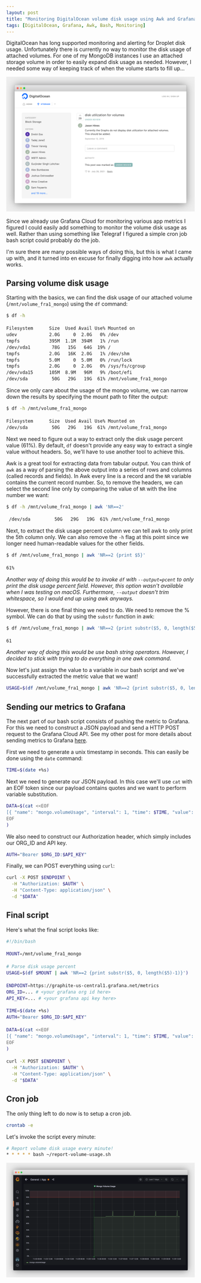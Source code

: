 ```yaml
---
layout: post
title: "Monitoring DigitalOcean volume disk usage using Awk and Grafana"
tags: [DigitalOcean, Grafana, Awk, Bash, Monitoring]
---
```


DigitalOcean has long supported monitoring and alerting for Droplet disk usage. Unfortunately there is currently no way to monitor the disk usage of attached volumes. For one of my MongoDB instances I use an attached storage volume in order to easily expand disk usage as needed. However, I needed some way of keeping track of when the volume starts to fill up...

![](/assets/img/grafana-bash/do-volume-monitoring.png)

Since we already use Grafana Cloud for monitoring various app metrics I figured I could easily add something to monitor the volume disk usage as well. Rather than using something like Telegraf I figured a simple cron job bash script could probably do the job.

I'm sure there are many possible ways of doing this, but this is what I came up with, and it turned into en excuse for finally digging into how `awk` actually works.

## Parsing volume disk usage

Starting with the basics, we can find the disk usage of our attached volume (`/mnt/volume_fra1_mongo`) using the `df` command:

```bash
$ df -h

Filesystem      Size  Used Avail Use% Mounted on
udev            2.0G     0  2.0G   0% /dev
tmpfs           395M  1.1M  394M   1% /run
/dev/vda1        78G   15G   64G  19% /
tmpfs           2.0G   16K  2.0G   1% /dev/shm
tmpfs           5.0M     0  5.0M   0% /run/lock
tmpfs           2.0G     0  2.0G   0% /sys/fs/cgroup
/dev/vda15      105M  8.9M   96M   9% /boot/efi
/dev/sda         50G   29G   19G  61% /mnt/volume_fra1_mongo
```

Since we only care about the usage of the mongo volume, we can narrow down the results by specifying the mount path to filter the output:

```bash
$ df -h /mnt/volume_fra1_mongo

Filesystem      Size  Used Avail Use% Mounted on
/dev/sda         50G   29G   19G  61% /mnt/volume_fra1_mongo
```

Next we need to figure out a way to extract only the disk usage percent value (61%). By default, `df` doesn't provide any easy way to extract a single value without headers. So, we'll have to use another tool to achieve this.

Awk is a great tool for extracting data from tabular output. You can think of `awk` as a way of parsing the above output into a series of rows and columns (called records and fields). In Awk every line is a record and the `NR` variable contains the current record number. So, to remove the headers, we can select the second line only by comparing the value of `NR` with the line number we want:

```bash
$ df -h /mnt/volume_fra1_mongo | awk 'NR==2'

 /dev/sda         50G   29G   19G  61% /mnt/volume_fra1_mongo
```

Next, to extract the disk usage percent column we can tell awk to only print the 5th column only. We can also remove the `-h` flag at this point since we longer need human-readable values for the other fields.

```bash
$ df /mnt/volume_fra1_mongo | awk 'NR==2 {print $5}'

61%
```

*Another way of doing this would be to invoke `df` with `--output=pcent` to only print the disk usage percent field. However, this option wasn't available when I was testing on macOS. Furthermore, `--output` doesn't trim whitespace, so I would end up using awk anyways.*

However, there is one final thing we need to do. We need to remove the % symbol. We can do that by using the `substr` function in awk:

```bash
$ df /mnt/volume_fra1_mongo | awk 'NR==2 {print substr($5, 0, length($5)-1)}'

61
```

*Another way of doing this would be use bash string operators. However, I decided to stick with trying to do everything in one awk command*.

Now let's just assign the value to a variable in our bash script and we've successfully extracted the metric value that we want!

```bash
USAGE=$(df /mnt/volume_fra1_mongo | awk 'NR==2 {print substr($5, 0, length($5)-1)}')
```

## Sending our metrics to Grafana

The next part of our bash script consists of pushing the metric to Grafana. For this we need to construct a JSON payload and send a HTTP POST request to the Grafana Cloud API. See my other post for more details about sending metrics to Grafana [here](https://pqvst.com/2021/06/22/hosted-monitoring-evaluating-influx-and-grafana/#pushing-data-to-grafana).

First we need to generate a unix timestamp in seconds. This can easily be done using the `date` command:

```bash
TIME=$(date +%s)
```

Next we need to generate our JSON payload. In this case we'll use `cat` with an EOF token since our payload contains quotes and we want to perform variable substitution.

```bash
DATA=$(cat <<EOF
[{ "name": "mongo.volumeUsage", "interval": 1, "time": $TIME, "value": $USAGE }]
EOF
)
```

We also need to construct our Authorization header, which simply includes our ORG_ID and API key.

```bash
AUTH="Bearer $ORG_ID:$API_KEY"
```

Finally, we can POST everything using `curl`:

```bash
curl -X POST $ENDPOINT \
  -H "Authorization: $AUTH" \
  -H "Content-Type: application/json" \
  -d "$DATA"
```

## Final script

Here's what the final script looks like:

```bash
#!/bin/bash

MOUNT=/mnt/volume_fra1_mongo

# Parse disk usage percent
USAGE=$(df $MOUNT | awk 'NR==2 {print substr($5, 0, length($5)-1)}')

ENDPOINT=https://graphite-us-central1.grafana.net/metrics
ORG_ID=... # <your grafana org id here>
API_KEY=... # <your grafana api key here>

TIME=$(date +%s)
AUTH="Bearer $ORG_ID:$API_KEY"

DATA=$(cat <<EOF
[{ "name": "mongo.volumeUsage", "interval": 1, "time": $TIME, "value": $USAGE }]
EOF
)

curl -X POST $ENDPOINT \
  -H "Authorization: $AUTH" \
  -H "Content-Type: application/json" \
  -d "$DATA"
```

## Cron job

The only thing left to do now is to setup a cron job.

```bash
crontab -e
```

Let's invoke the script every minute:

```bash
# Report volume disk usage every minute!
* * * * * bash ~/report-volume-usage.sh
```

![](/assets/img/grafana-bash/grafana.png)
